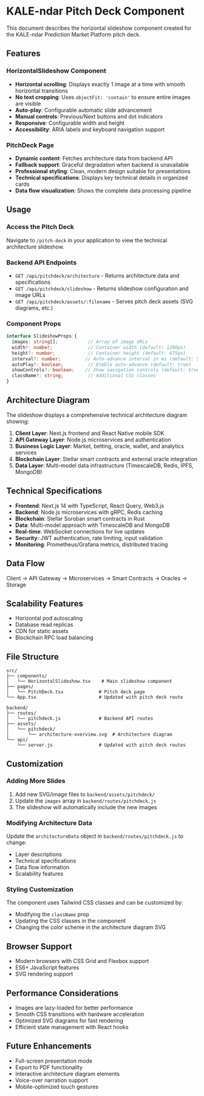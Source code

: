 # KALE-ndar Pitch Deck Component

This document describes the horizontal slideshow component created for the KALE-ndar Prediction Market Platform pitch deck.

## Features

### HorizontalSlideshow Component
- **Horizontal scrolling**: Displays exactly 1 image at a time with smooth horizontal transitions
- **No text cropping**: Uses `objectFit: 'contain'` to ensure entire images are visible
- **Auto-play**: Configurable automatic slide advancement
- **Manual controls**: Previous/Next buttons and dot indicators
- **Responsive**: Configurable width and height
- **Accessibility**: ARIA labels and keyboard navigation support

### PitchDeck Page
- **Dynamic content**: Fetches architecture data from backend API
- **Fallback support**: Graceful degradation when backend is unavailable
- **Professional styling**: Clean, modern design suitable for presentations
- **Technical specifications**: Displays key technical details in organized cards
- **Data flow visualization**: Shows the complete data processing pipeline

## Usage

### Access the Pitch Deck
Navigate to `/pitch-deck` in your application to view the technical architecture slideshow.

### Backend API Endpoints
- `GET /api/pitchdeck/architecture` - Returns architecture data and specifications
- `GET /api/pitchdeck/slideshow` - Returns slideshow configuration and image URLs
- `GET /api/pitchdeck/assets/:filename` - Serves pitch deck assets (SVG diagrams, etc.)

### Component Props
```typescript
interface SlideshowProps {
  images: string[];           // Array of image URLs
  width?: number;             // Container width (default: 1200px)
  height?: number;            // Container height (default: 675px)
  interval?: number;         // Auto-advance interval in ms (default: 5000ms)
  autoPlay?: boolean;         // Enable auto-advance (default: true)
  showControls?: boolean;    // Show navigation controls (default: true)
  className?: string;         // Additional CSS classes
}
```

## Architecture Diagram

The slideshow displays a comprehensive technical architecture diagram showing:

1. **Client Layer**: Next.js frontend and React Native mobile SDK
2. **API Gateway Layer**: Node.js microservices and authentication
3. **Business Logic Layer**: Market, betting, oracle, wallet, and analytics services
4. **Blockchain Layer**: Stellar smart contracts and external oracle integration
5. **Data Layer**: Multi-model data infrastructure (TimescaleDB, Redis, IPFS, MongoDB)

## Technical Specifications

- **Frontend**: Next.js 14 with TypeScript, React Query, Web3.js
- **Backend**: Node.js microservices with gRPC, Redis caching
- **Blockchain**: Stellar Soroban smart contracts in Rust
- **Data**: Multi-model approach with TimescaleDB and MongoDB
- **Real-time**: WebSocket connections for live updates
- **Security**: JWT authentication, rate limiting, input validation
- **Monitoring**: Prometheus/Grafana metrics, distributed tracing

## Data Flow

Client → API Gateway → Microservices → Smart Contracts → Oracles → Storage

## Scalability Features

- Horizontal pod autoscaling
- Database read replicas
- CDN for static assets
- Blockchain RPC load balancing

## File Structure

```
src/
├── components/
│   └── HorizontalSlideshow.tsx    # Main slideshow component
├── pages/
│   └── PitchDeck.tsx             # Pitch deck page
└── App.tsx                       # Updated with pitch deck route

backend/
├── routes/
│   └── pitchdeck.js              # Backend API routes
├── assets/
│   └── pitchdeck/
│       └── architecture-overview.svg  # Architecture diagram
└── api/
    └── server.js                 # Updated with pitch deck routes
```

## Customization

### Adding More Slides
1. Add new SVG/image files to `backend/assets/pitchdeck/`
2. Update the `images` array in `backend/routes/pitchdeck.js`
3. The slideshow will automatically include the new images

### Modifying Architecture Data
Update the `architectureData` object in `backend/routes/pitchdeck.js` to change:
- Layer descriptions
- Technical specifications
- Data flow information
- Scalability features

### Styling Customization
The component uses Tailwind CSS classes and can be customized by:
- Modifying the `className` prop
- Updating the CSS classes in the component
- Changing the color scheme in the architecture diagram SVG

## Browser Support

- Modern browsers with CSS Grid and Flexbox support
- ES6+ JavaScript features
- SVG rendering support

## Performance Considerations

- Images are lazy-loaded for better performance
- Smooth CSS transitions with hardware acceleration
- Optimized SVG diagrams for fast rendering
- Efficient state management with React hooks

## Future Enhancements

- Full-screen presentation mode
- Export to PDF functionality
- Interactive architecture diagram elements
- Voice-over narration support
- Mobile-optimized touch gestures
